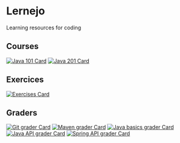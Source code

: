 # Lernejo

Learning resources for coding

## Courses

[![Java 101 Card](https://github-readme-stats.vercel.app/api/pin/?username=lernejo&repo=course-java-101-fr&theme=highcontrast)](https://github.com/lernejo/course-java-101-fr)
[![Java 201 Card](https://github-readme-stats.vercel.app/api/pin/?username=lernejo&repo=course-java-201-fr&theme=highcontrast)](https://github.com/lernejo/course-java-201-fr)

## Exercices

[![Exercises Card](https://github-readme-stats.vercel.app/api/pin/?username=lernejo&repo=exercises&theme=highcontrast)](https://github.com/lernejo/exercises)

## Graders

[![Git grader Card](https://github-readme-stats.vercel.app/api/pin/?username=lernejo&repo=korekto-git-grader&theme=highcontrast)](https://github.com/lernejo/korekto-git-grader)
[![Maven grader Card](https://github-readme-stats.vercel.app/api/pin/?username=lernejo&repo=korekto-maven-grader&theme=highcontrast)](https://github.com/lernejo/korekto-maven-grader)
[![Java basics grader Card](https://github-readme-stats.vercel.app/api/pin/?username=lernejo&repo=korekto-java-basics-grader&theme=highcontrast)](https://github.com/lernejo/korekto-java-basics-grader)
[![Java API grader Card](https://github-readme-stats.vercel.app/api/pin/?username=lernejo&repo=korekto-java-api-grader&theme=highcontrast)](https://github.com/lernejo/korekto-java-api-grader)
[![Spring API grader Card](https://github-readme-stats.vercel.app/api/pin/?username=lernejo&repo=korekto-api-grader&theme=highcontrast)](https://github.com/lernejo/korekto-api-grader)
